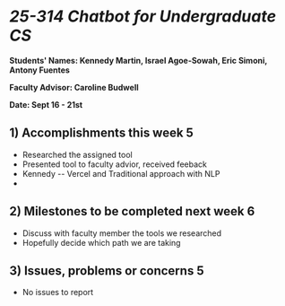 # *25-314 Chatbot for Undergraduate CS*

**Students' Names: Kennedy Martin, Israel Agoe-Sowah, Eric Simoni, Antony Fuentes**

**Faculty Advisor: Caroline Budwell**

**Date: Sept 16 - 21st** 

## 1) Accomplishments this week 5
   - Researched the assigned tool
   - Presented tool to faculty advior, received feeback
   - Kennedy -- Vercel and Traditional approach with NLP
   - 

## 2) Milestones to be completed next week 6
   - Discuss with faculty member the tools we researched
   - Hopefully decide which path we are taking 

## 3) Issues, problems or concerns 5
   - No issues to report
